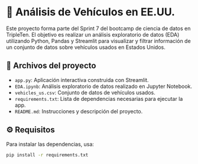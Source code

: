 # 🚗 Análisis de Vehículos en EE.UU.

Este proyecto forma parte del Sprint 7 del bootcamp de ciencia de datos en TripleTen. El objetivo es realizar un análisis exploratorio de datos (EDA) utilizando Python, Pandas y Streamlit para visualizar y filtrar información de un conjunto de datos sobre vehículos usados en Estados Unidos.

## 📁 Archivos del proyecto

- `app.py`: Aplicación interactiva construida con Streamlit.  
- `EDA.ipynb`: Análisis exploratorio de datos realizado en Jupyter Notebook.  
- `vehicles_us.csv`: Conjunto de datos de vehículos usados.  
- `requirements.txt`: Lista de dependencias necesarias para ejecutar la app.  
- `README.md`: Instrucciones y descripción del proyecto.

## ⚙️ Requisitos

Para instalar las dependencias, usa:

```bash
pip install -r requirements.txt

